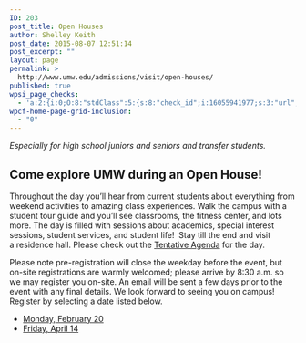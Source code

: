 ```yaml
---
ID: 203
post_title: Open Houses
author: Shelley Keith
post_date: 2015-08-07 12:51:14
post_excerpt: ""
layout: page
permalink: >
  http://www.umw.edu/admissions/visit/open-houses/
published: true
wpsi_page_checks:
  - 'a:2:{i:0;O:8:"stdClass":5:{s:8:"check_id";i:16055941977;s:3:"url";s:48:"http://www.umw.edu/admissions/visit/open-houses/";s:6:"status";s:8:"checking";s:6:"_links";O:8:"stdClass":1:{s:9:"pagecheck";s:65:"https://api.siteimprove.com/v1/sites/448702/pagecheck/16055941977";}s:4:"time";i:1458141891;}i:1;O:8:"stdClass":5:{s:8:"check_id";i:16055941977;s:3:"url";s:48:"http://www.umw.edu/admissions/visit/open-houses/";s:6:"status";s:8:"checking";s:6:"_links";O:8:"stdClass":1:{s:9:"pagecheck";s:65:"https://api.siteimprove.com/v1/sites/448702/pagecheck/16055941977";}s:4:"time";i:1458141875;}}'
wpcf-home-page-grid-inclusion:
  - "0"
---
```

<em>Especially for high school juniors and seniors and transfer students.</em>
<h2>Come explore UMW during an Open House!</h2>
Throughout the day you’ll hear from current students about everything from weekend activities to amazing class experiences. Walk the campus with a student tour guide and you’ll see classrooms, the fitness center, and lots more. The day is filled with sessions about academics, special interest sessions, student services, and student life!  Stay till the end and visit a residence hall. Please check out the <a href="http://www.umw.edu/admissions/wp-content/uploads/sites/6/2015/08/Tentative-Agenda-Spring-2017.pdf">Tentative Agenda</a> for the day.

Please note pre-registration will close the weekday before the event, but on-site registrations are warmly welcomed; please arrive by 8:30 a.m. so we may register you on-site. An email will be sent a few days prior to the event with any final details. We look forward to seeing you on campus! Register by selecting a date listed below.
<ul>
 	<li><a href="https://umw.askadmissions.net/Portal/EI/ViewDetails?gid=62357797c131ef1aaa4141973c51ba778f9ff6">Monday, February 20</a></li>
 	<li><a href="https://umw.askadmissions.net/Portal/EI/ViewDetails?gid=623577a367f1cf9c7244209a9d050677a98002">Friday, April 14</a></li>
</ul>